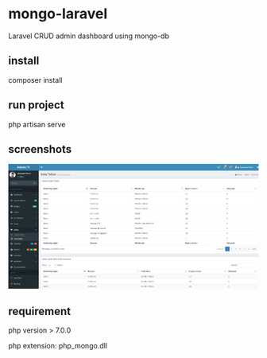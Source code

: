 # mongo-laravel
Laravel CRUD admin dashboard using mongo-db

## install

composer install

## run project

php artisan serve

## screenshots
 
![screenshot1](/screenshots/1.png)

## requirement

php version > 7.0.0

php extension: php_mongo.dll
